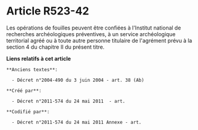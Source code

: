# Article R523-42

Les opérations de fouilles peuvent être confiées à l'Institut national de recherches archéologiques préventives, à un service
archéologique territorial agréé ou à toute autre personne titulaire de l'agrément prévu à la section 4 du chapitre II du
présent titre.

**Liens relatifs à cet article**

	**Anciens textes**:

	  - Décret n°2004-490 du 3 juin 2004 - art. 38 (Ab)

	**Créé par**:

	  - Décret n°2011-574 du 24 mai 2011  - art.

	**Codifié par**:

	  - Décret n°2011-574 du 24 mai 2011 Annexe - art.
